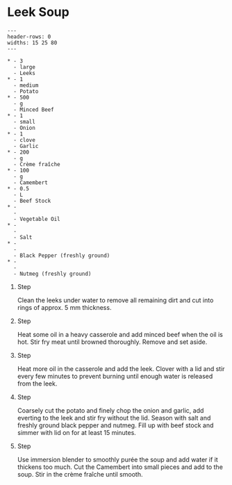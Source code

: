 # Leek Soup

```{list-table}
---
header-rows: 0
widths: 15 25 80
---

* - 3
  - large
  - Leeks
* - 1
  - medium
  - Potato
* - 500
  - g
  - Minced Beef
* - 1
  - small
  - Onion
* - 1
  - clove
  - Garlic
* - 200
  - g
  - Crème fraîche
* - 100
  - g
  - Camembert
* - 0.5
  - L
  - Beef Stock
* -
  -
  - Vegetable Oil
* -
  -
  - Salt
* -
  -
  - Black Pepper (freshly ground)
* -
  -
  - Nutmeg (freshly ground)
```

1. Step

    Clean the leeks under water to remove all remaining dirt and cut into rings of approx. 5 mm thickness.

1. Step

    Heat some oil in a heavy casserole and add minced beef when the oil is hot.
    Stir fry meat until browned thoroughly.
    Remove and set aside.

1. Step

    Heat more oil in the casserole and add the leek.
    Clover with a lid and stir every few minutes to prevent burning until enough water is released from the leek.

1. Step

    Coarsely cut the potato and finely chop the onion and garlic, add everting to the leek and stir fry without the lid.
    Season with salt and freshly ground black pepper and nutmeg.
    Fill up with beef stock and simmer with lid on for at least 15 minutes.

1. Step

    Use immersion blender to smoothly purée the soup and add water if it thickens too much. Cut the Camembert into small pieces and
    add to the soup. Stir in the crème fraîche until smooth.
